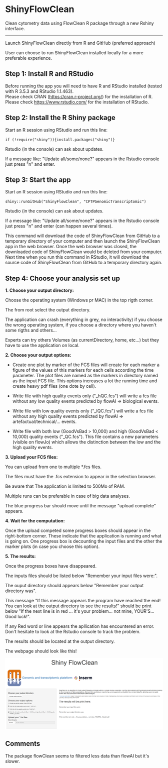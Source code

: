 ShinyFlowClean
========
Clean cytometry data using FlowClean R package through a new Rshiny interface.

*****

Launch ShinyFlowClean directly from R and GitHub (preferred approach)

User can choose to run ShinyFlowClean installed locally for a more preferable experience.

## Step 1: Install R and RStudio

Before running the app you will need to have R and RStudio installed (tested with R 3.5.3 and RStudio 1.1.463).  
Please check CRAN (<a href="https://cran.r-project.org/" target="_blank">https://cran.r-project.org/</a>) for the installation of R.  
Please check <a href="https://www.rstudio.com/" target="_blank">https://www.rstudio.com/</a> for the installation of RStudio.  

## Step 2: Install the R Shiny package

Start an R session using RStudio and run this line:  
```
if (!require("shiny")){install.packages("shiny")}
```

Rstudio (in the console) can ask about updates.

If a message like: "Update all/some/none?" appears in the Rstudio console just press "n" and enter.

## Step 3: Start the app  

Start an R session using RStudio and run this line:  
```
shiny::runGitHub("ShinyFlowClean", "CPTPGenomicTranscriptomic")
```

Rstudio (in the console) can ask about updates.

If a message like: "Update all/some/none?" appears in the Rstudio console just press "n" and enter (can happen several times).

This command will download the code of ShinyFlowClean from GitHub to a temporary directory of your computer and then launch the ShinyFlowClean app in the web browser. Once the web browser was closed, the downloaded code of ShinyFlowClean would be deleted from your computer. Next time when you run this command in RStudio, it will download the source code of ShinyFlowClean from GitHub to a temporary directory again. 

## Step 4: Choose your analysis set up  

**1. Choose your output directory:**

Choose the operating system (Windows pr MAC) in the top rigth corner.

The from root select the output directory.

The application can crash (everything in grey, no interactivity) if you choose the wrong operating system, if you choose a directory where you haven't some rigths and others...

Experts can try others Volumes (as currentDirectory, home, etc...) but they have to use the application on local.


**2. Choose your output options:**

  * Create one plot by marker of the FCS files will create for each marker a figure of the values of this markers for each cells according the time parameter. The plot files are named as the markers in directory named as the input FCS file. This options increases a lot the running time and create heavy pdf files (one dote by cell). 
  
  * Write file with high quality events only ("_hQC.fcs") will write a fcs file without any low quality events predicted by flowAI => biological events.
  
  * Write file with low quality events only ("_lQC.fcs") will write a fcs file without any high quality events predicted by flowAI => artefactual/technical/... events.
  
  * Write file with both low (GoodVsBad > 10,000) and high (GoodVsBad < 10,000) quality events ("_QC.fcs"). This file contains a new parameters (visible on flowJo) which allows the distinction between the low and the high quality events.

**3. Upload your FCS files:**

You can upload from one to multiple \*.fcs files.

The files must have the .fcs extension to appear in the selection browser.

Be aware that The application is limited to 500Mo of RAM.

Multiple runs can be preferable in case of big data analyses.

The blue progress bar should move until the message \"upload complete\" appears.


**4. Wait for the computation:**

Once the upload competed some progress boxes should appear in the right-bottom corner. These indicate that the application is running and what is going on. One progress box is decounting the input files and the other the marker plots (in case you choose this option).


**5. The results:**

Once the progress boxes have disappeared.

The inputs files should be listed below \"Remember your input files were:\".

The ouput directory should appears below \"Remember your output directory was\".

This message \"If this message appears the program have reached the end! You can look at the output directory to see the results!\" should be print below \"If the next line is in red ... it's your problem... not mine, YOUR'S... Good luck!\".

If any Red word or line appears the apllication has encountered an error. Don't hesitate to look at the Rstudio console to track the problem.

The results should be located at the output directory.

The webpage should look like this!

![alt text](https://github.com/CPTPGenomicTranscriptomic/ShinyFlowClean/blob/master/FlowClean_interface.png)


## Comments

The package flowClean seems to filtered less data than flowAI but it's slower.
